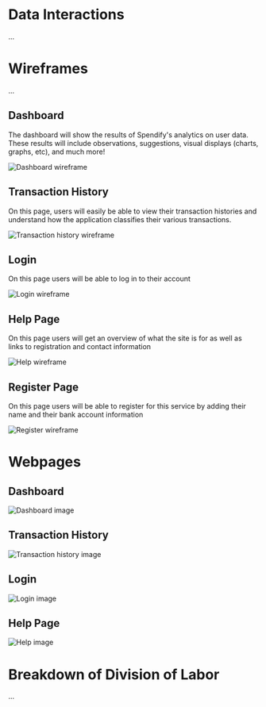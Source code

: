 # Data Interactions

...

# Wireframes

...

## Dashboard

The dashboard will show the results of Spendify's analytics on user data. These results will include observations, suggestions, visual displays (charts, graphs, etc), and much more!

![Dashboard wireframe](../images/dashboard-wireframe.png)

## Transaction History

On this page, users will easily be able to view their transaction histories and understand how the application classifies their various transactions.

![Transaction history wireframe](../images/history-wireframe.png)

## Login

On this page users will be able to log in to their account

![Login wireframe](../images/login-wireframe.png)

## Help Page

On this page users will get an overview of what the site is for as well as links to registration and contact information

![Help wireframe](../images/help-wireframe.png)

## Register Page

On this page users will be able to register for this service by adding their name and their bank account information

![Register wireframe](../images/register-wireframe.png)



# Webpages

## Dashboard

![Dashboard image](../images/dashboard.png)

## Transaction History

![Transaction history image](../images/history.png)

## Login

![Login image](../images/login.PNG)

## Help Page

![Help image](../images/help.PNG)

# Breakdown of Division of Labor

...

